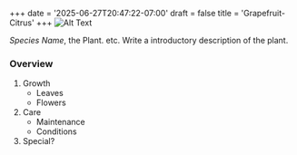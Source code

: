 +++
date = '2025-06-27T20:47:22-07:00'
draft = false
title = 'Grapefruit- Citrus'
+++
![Alt Text](template.jpeg)

*Species Name*, the Plant. etc. Write a introductory description of the plant.

### Overview
1. Growth
    - Leaves
    - Flowers
2. Care
    - Maintenance 
    - Conditions 
3. Special?

